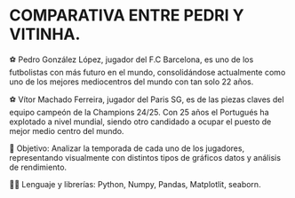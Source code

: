 # COMPARATIVA ENTRE PEDRI Y VITINHA.

⚽ Pedro González López, jugador del F.C Barcelona, es uno de los futbolistas con más futuro en el mundo, consolidándose actualmente
  como uno de los mejores mediocentros del mundo con tan solo 22 años.

⚽ Vítor Machado Ferreira, jugador del Paris SG, es de las piezas claves del equipo campeón de la Champions 24/25. Con 25 años el
  Portugués ha explotado a nivel mundial, siendo otro candidado a ocupar el puesto de mejor medio centro del mundo.

👀 Objetivo: Analizar la temporada de cada uno de los jugadores, representando visualmente con distintos tipos de gráficos datos
y análisis de rendimiento.

🧑‍💻 Lenguaje y librerías: Python, Numpy, Pandas, Matplotlit, seaborn.
